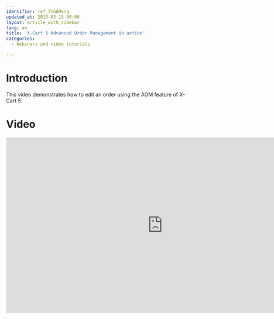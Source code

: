 ```yaml
---
identifier: ref_7hG6Mxrq
updated_at: 2015-05-15 00:00
layout: article_with_sidebar
lang: en
title: 'X-Cart 5 Advanced Order Management in action'
categories:
  - Webinars and video tutorials

---
```



# Introduction

This video demonstrates how to edit an order using the AOM feature of X-Cart 5.

# Video

<iframe class="youtube-player" type="text/html" style="width: 853px; height: 480px" src="http://www.youtube.com/embed/pX75WRiK4pQ" frameborder="0"></iframe>